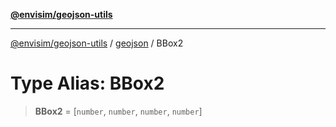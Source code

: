 [**@envisim/geojson-utils**](../../README.md)

---

[@envisim/geojson-utils]() / [geojson](../README.md) / BBox2

# Type Alias: BBox2

> **BBox2** = \[`number`, `number`, `number`, `number`\]

